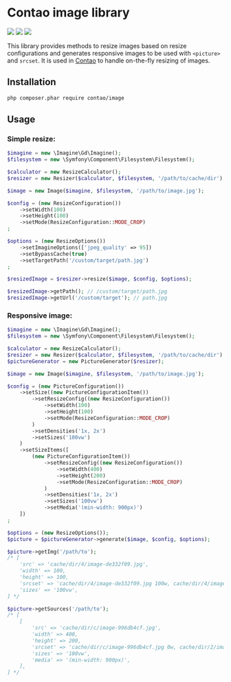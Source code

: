 Contao image library
====================

[![](https://img.shields.io/travis/contao/image/master.svg?style=flat-square)](https://travis-ci.org/contao/image/)
[![](https://img.shields.io/scrutinizer/g/contao/image/master.svg?style=flat-square)](https://scrutinizer-ci.com/g/contao/image/)
[![](https://img.shields.io/coveralls/contao/image/master.svg?style=flat-square)](https://coveralls.io/github/contao/image)

This library provides methods to resize images based on resize configurations
and generates responsive images to be used with `<picture>` and `srcset`. It is
used in [Contao][1] to handle on-the-fly resizing of images.

Installation
------------

```sh
php composer.phar require contao/image
```

Usage
-----

### Simple resize:

```php
$imagine = new \Imagine\Gd\Imagine();
$filesystem = new \Symfony\Component\Filesystem\Filesystem();

$calculator = new ResizeCalculator();
$resizer = new Resizer($calculator, $filesystem, '/path/to/cache/dir');

$image = new Image($imagine, $filesystem, '/path/to/image.jpg');

$config = (new ResizeConfiguration())
    ->setWidth(100)
    ->setHeight(100)
    ->setMode(ResizeConfiguration::MODE_CROP)
;

$options = (new ResizeOptions())
    ->setImagineOptions(['jpeg_quality' => 95])
    ->setBypassCache(true)
    ->setTargetPath('/custom/target/path.jpg')
;

$resizedImage = $resizer->resize($image, $config, $options);

$resizedImage->getPath(); // /custom/target/path.jpg
$resizedImage->getUrl('/custom/target'); // path.jpg
```

### Responsive image:

```php
$imagine = new \Imagine\Gd\Imagine();
$filesystem = new \Symfony\Component\Filesystem\Filesystem();

$calculator = new ResizeCalculator();
$resizer = new Resizer($calculator, $filesystem, '/path/to/cache/dir');
$pictureGenerator = new PictureGenerator($resizer);

$image = new Image($imagine, $filesystem, '/path/to/image.jpg');

$config = (new PictureConfiguration())
    ->setSize((new PictureConfigurationItem())
        ->setResizeConfig((new ResizeConfiguration())
            ->setWidth(100)
            ->setHeight(100)
            ->setMode(ResizeConfiguration::MODE_CROP)
        )
        ->setDensities('1x, 2x')
        ->setSizes('100vw')
    )
    ->setSizeItems([
        (new PictureConfigurationItem())
            ->setResizeConfig((new ResizeConfiguration())
                ->setWidth(400)
                ->setHeight(200)
                ->setMode(ResizeConfiguration::MODE_CROP)
            )
            ->setDensities('1x, 2x')
            ->setSizes('100vw')
            ->setMedia('(min-width: 900px)')
    ])
;

$options = (new ResizeOptions());
$picture = $pictureGenerator->generate($image, $config, $options);

$picture->getImg('/path/to');
/* [
    'src' => 'cache/dir/4/image-de332f09.jpg',
    'width' => 100,
    'height' => 100,
    'srcset' => 'cache/dir/4/image-de332f09.jpg 100w, cache/dir/4/image-9e0829dd.jpg 200w',
    'sizes' => '100vw',
] */

$picture->getSources('/path/to');
/* [
    [
        'src' => 'cache/dir/c/image-996db4cf.jpg',
        'width' => 400,
        'height' => 200,
        'srcset' => 'cache/dir/c/image-996db4cf.jpg 0w, cache/dir/2/image-457dc5e0.jpg 800w',
        'sizes' => '100vw',
        'media' => '(min-width: 900px)',
    ],
] */
```

[1]: https://contao.org
